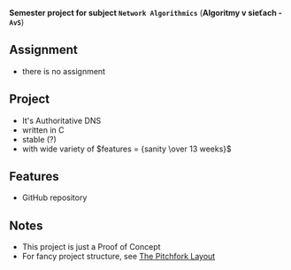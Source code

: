 **Semester project for subject `Network Algorithmics`** (**Algoritmy v sieťach - `AvS`**)

## Assignment
- there is no assignment

## Project
- It's Authoritative DNS
- written in C
- stable (?)
- with wide variety of $features = {sanity \over 13 weeks}$

## Features
- GitHub repository

## Notes
- This project is just a Proof of Concept
- For fancy project structure, see [The Pitchfork Layout](https://github.com/vector-of-bool/pitchfork)
